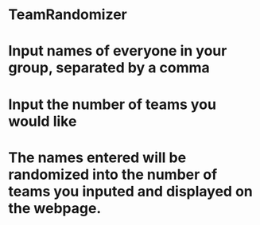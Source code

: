 # TeamRandomizer

# Input names of everyone in your group, separated by a comma
# Input the number of teams you would like

# The names entered will be randomized into the number of teams you inputed and displayed on the webpage.
